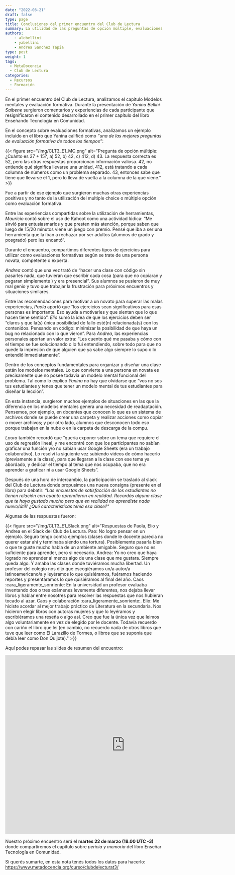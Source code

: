 ```yaml
---
date: "2022-03-21"
draft: false
type: page
title: Conclusiones del primer encuentro del Club de Lectura
summary: La utilidad de las preguntas de opción múltiple, evaluaciones formativas, docentes carismáticos, el verdadero valor de las encuestas de satisfacción a los alumnos y otros aprendizajes construidos en comunidad. 
authors: 
    - alebellini
    - yabellini
    - Andrea Sanchez Tapia
type: post
weight: 1
tags: 
  - MetaDocencia
  - Club de Lectura
categories:
  - Recursos
  - Formación
---
```


En el primer encuentro del Club de Lectura, analizamos el capítulo Modelos mentales y evaluación formativa. Durante la presentación de _Yanina Bellini Saibene_ surgieron comentarios y experiencias de cada participante que resignificaron el contenido desarrollado en el primer capítulo del libro Enseñando Tecnología en Comunidad.

En el concepto sobre evaluaciones formativas, analizamos un ejemplo incluido en el libro que Yanina calificó como _“una de las mejores preguntas de evaluación formativa de todos los tiempos”_:


{{< figure src="/img/CLT3_E1_MC.png"  alt="Pregunta de opción múltiple: ¿Cuánto es 37 + 15?, a) 52, b) 42, c) 412, d) 43. La respuesta correcta es 52, pero las otras respuestas proporcionan información valiosa. 42, no entiende qué significa llevarse una unidad, 412, está tratando a cada columna de números como un problema separado. 43, entonces sabe que tiene que llevarse el 1, pero lo lleva de vuelta a la columna de la que viene." >}}


Fue a partir de ese ejemplo que surgieron muchas otras experiencias positivas y no tanto de la utilización del multiple choice o múltiple opción como evaluación formativa. 

Entre las experiencias compartidas sobre la utilización de herramientas, _Mauricio_ contó sobre el uso de Kahoot como una actividad lúdica: “Me sirvió para entusiasmarlos y que presten más atención, porque saben que luego de 15/20 minutos viene un juego con premio. Pensé que iba a ser una herramienta que la iban a rechazar por ser adultos (alumnos de grado y posgrado) pero les encantó”.

Durante el encuentro, compartimos diferentes tipos de ejercicios para utilizar como evaluaciones formativas según se trate de una persona novata, competente o experta.

_Andrea_ contó que una vez trató de “hacer una clase con código sin pasarles nada, que tuvieran que escribir cada cosa (para que no copiaran y pegaran simplemente ) y era presencial”. Sus alumnos se pusieron de muy mal genio y tuvo que trabajar la frustración para próximos encuentros y situaciones similares. 

Entre las recomendaciones para motivar a un novato para superar las malas experiencias, _Paola_ aportó que “los ejercicios sean significativos para esas personas es importante. Eso ayuda a motivarles y que sientan que lo que hacen tiene sentido”. _Elio_ sumó la idea de que los ejercicios deben ser “claros y que la(s) única posibilidad de fallo esté(n) relacionada(s) con los contenidos. Pensando en código: minimizar la posibilidad de que haya un bug no relacionado con lo que vieron”.
Para _Andrea_, las experiencias personales aportan un valor extra: “Les cuento qué me pasaba y cómo con el tiempo se fue solucionando o lo fui entendiendo, sobre todo para que no quede la impresión de que alguien que ya sabe algo siempre lo supo o lo entendió inmediatamente”.

Dentro de los conceptos fundamentales para organizar y diseñar una clase están los modelos mentales. Lo que convierte a una persona en novata es precisamente que no posee todavía un modelo mental funcional del problema. Tal como lo explicó _Yanina_ no hay que olvidarse que “vos no sos tus estudiantes y tenes que tener un modelo mental de tus estudiantes para diseñar la lección”.
 
En esta instancia, surgieron muchos ejemplos de situaciones en las que la diferencia en los modelos mentales genera una necesidad de readaptación. Pensemos, por ejemplo, en docentes que conocen lo que es un sistema de archivos donde se puede crear una carpeta y realizar acciones como copiar o mover archivos; y por otro lado, alumnos que desconocen todo eso porque trabajan en la nube o en la carpeta de descarga de la compu.  

_Laura_ también recordó que “quería exponer sobre un tema que requiere el uso de regresión lineal, y me encontré con que los participantes no sabían graficar una función y/o no sabían usar Google Sheets (era un trabajo colaborativo). Lo resolví la siguiente vez subiendo videos de cómo hacerlo (previamente a la clase), para que llegaran a la clase con ese tema ya abordado, y dedicar el tiempo al tema que nos ocupaba, que no era aprender a graficar ni a usar Google Sheets”.

Después de una hora de intercambio, la participación se trasladó al slack del Club de Lectura donde propusimos una nueva consigna (presente en el libro) para debatir: _“Las encuestas de satisfacción de los estudiantes no tienen relación con cuánto aprendieron en realidad. Recordás alguna clase que te haya gustado mucho pero que en realidad no aprendiste nada nuevo/útil? ¿Qué características tenía esa clase?"_

Algunas de las respuestas fueron:

{{< figure src="/img/CLT3_E1_Slack.png" alt="Respuestas de Paola, Elio y Andrea en el Slack del Club de Lectura. Pao: No logro pensar en un ejemplo. Seguro tengo contra ejemplos (clases donde le docente parecia no querer estar ahí y terminaba siendo una tortura). Posiblemente pasarla bien o que te guste mucho habla de un ambiente amigable. Seguro que no es suficiente para aprender, pero si necesario. Andrea: Yo no creo que haya logrado no aprender al menos algo de una clase que me gustara. Siempre queda algo. Y amaba las clases donde tuviéramos mucha libertad. Un profesor del colegio nos dijo que escogiéramos un/a autor/a latinoamericano/a y leyéramos lo que quisiéramos, fuéramos haciendo reportes y presentáramos lo que quisiéramos al final del año.  Caos :cara_ligeramente_sonriente:  En la universidad un profesor evaluaba inventando dos o tres exámenes levemente diferentes, nos dejaba llevar libros y hablar entre nosotres para resolver las respuestas que nos hubieran tocado al azar. Caos y colaboración :cara_ligeramente_sonriente:. Elio: Me hiciste acordar al mejor trabajo práctico de Literatura en la secundaria. Nos hicieron elegir libros con autoras mujeres y que lo leyéramos y escribiéramos una reseña o algo así. Creo que fue la única vez que leimos algo voluntariamente en vez de elegido por le docente. Todavía recuerdo con cariño el libro que leí (en cambio, no recuerdo nada de otros libros que tuve que leer como El Larazillo de Tormes, o libros que se suponía que debía leer como Don Quijote)." >}}


Aquí podes repasar las slides de resumen del encuentro:

<iframe src="https://docs.google.com/presentation/d/12_vkEBWM57yRy86Nd3hLqqDEr_jqhYjgTuDPyuvNOM8/embed?start=false&loop=false&delayms=3000" frameborder="0" width="760" height="569" allowfullscreen="true" mozallowfullscreen="true" webkitallowfullscreen="true"></iframe>


Nuestro próximo encuentro será el __martes 22 de marzo (18.00 UTC -3)__ donde compartiremos el capítulo sobre _pericia y memoria_ del libro Enseñar Tecnología en Comunidad. 

Si querés sumarte, en esta nota tenés todos los datos para hacerlo: https://www.metadocencia.org/curso/clubdelecturat3/ 